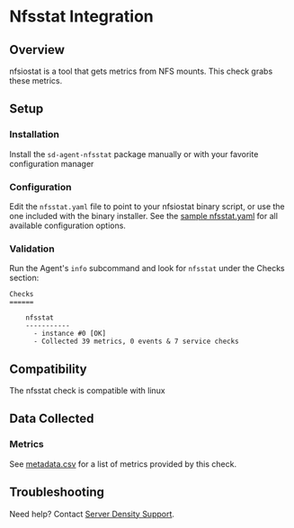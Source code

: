# Nfsstat Integration

## Overview

nfsiostat is a tool that gets metrics from NFS mounts. This check grabs these metrics.

## Setup
### Installation

Install the `sd-agent-nfsstat` package manually or with your favorite configuration manager

### Configuration

Edit the `nfsstat.yaml` file to point to your nfsiostat binary script, or use the one included with the binary installer. See the [sample nfsstat.yaml](https://github.com/serverdensity/sd-agent/blob/master/nfsstat/conf.yaml.example) for all available configuration options.

### Validation

Run the Agent's `info` subcommand and look for `nfsstat` under the Checks section:

    Checks
    ======

        nfsstat
        -----------
          - instance #0 [OK]
          - Collected 39 metrics, 0 events & 7 service checks

## Compatibility

The nfsstat check is compatible with linux

## Data Collected
### Metrics
See [metadata.csv](https://github.com/serverdensity/sd-agent-core-plugins/blob/master/nfsstat/metadata.csv) for a list of metrics provided by this check.


## Troubleshooting
Need help? Contact [Server Density Support](http://support.serverdensity.com).


